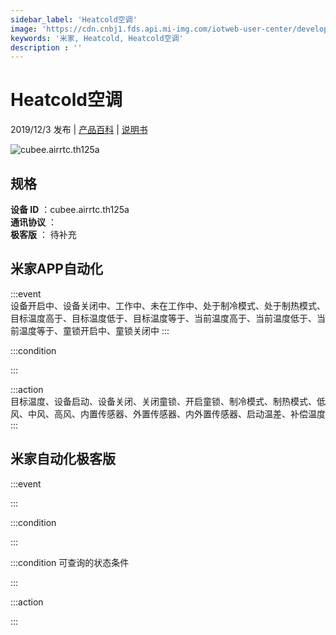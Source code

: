 ```yaml
---
sidebar_label: 'Heatcold空调'
image: 'https://cdn.cnbj1.fds.api.mi-img.com/iotweb-user-center/developer_1679070105009mgBBM9fg.png?GalaxyAccessKeyId=AKVGLQWBOVIRQ3XLEW&Expires=9223372036854775807&Signature=5Gob+X5rr57K5JmUeF58FLX0eoo='
keywords: '米家, Heatcold, Heatcold空调'
description : ''
---
```

# Heatcold空调

2019/12/3 发布 | [产品百科](https://home.mi.com/webapp/content/baike/product/index.html?model=cubee.airrtc.th125a/) | [说明书](https://home.mi.com/views/introduction.html?model=cubee.airrtc.th125a&region=cn)

![cubee.airrtc.th125a](https://cdn.cnbj1.fds.api.mi-img.com/iotweb-user-center/developer_1679070105009mgBBM9fg.png?GalaxyAccessKeyId=AKVGLQWBOVIRQ3XLEW&Expires=9223372036854775807&Signature=5Gob+X5rr57K5JmUeF58FLX0eoo=)

## 规格  
> 
**设备 ID** ：cubee.airrtc.th125a  
**通讯协议** ：  
**极客版**  ： 待补充 


## 米家APP自动化  

:::event  
设备开启中、设备关闭中、工作中、未在工作中、处于制冷模式、处于制热模式、目标温度高于、目标温度低于、目标温度等于、当前温度高于、当前温度低于、当前温度等于、童锁开启中、童锁关闭中
:::

:::condition  

:::

:::action   
目标温度、设备启动、设备关闭、关闭童锁、开启童锁、制冷模式、制热模式、低风、中风、高风、内置传感器、外置传感器、内外置传感器、启动温差、补偿温度
:::

## 米家自动化极客版  

:::event  

:::

:::condition  

:::

:::condition 可查询的状态条件  

:::

:::action  

:::

        
